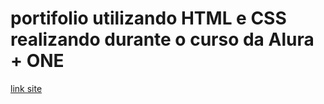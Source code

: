# portifolio utilizando HTML e CSS realizando durante o curso da Alura + ONE
[link site](https://thafisg.github.io/portifolio_html_e_css_2/)
